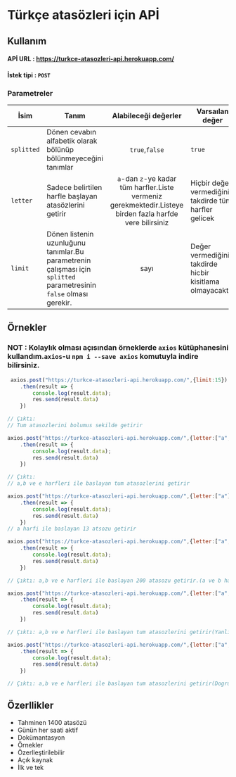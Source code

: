 # Türkçe atasözleri için APİ
## Kullanım
#### APİ URL : https://turkce-atasozleri-api.herokuapp.com/
#### İstek tipi : `POST`
### Parametreler 
| İsim     | Tanım | Alabileceği değerler | Varsaılan değer |
|----------|-------|:--------------------:| --- |
| `splitted` | Dönen cevabın alfabetik olarak <br> bölünüp bölünmeyeceğini tanımlar | `true`,`false` | `true` |
| `letter` | Sadece belirtilen harfle başlayan <br> atasözlerini getirir | `a`-dan  `z`-ye kadar tüm harfler.Liste vermeniz gerekmektedir.Listeye birden fazla harfde vere bilirsiniz | Hiçbir değer vermediğiniz takdirde tüm harfler gelicek |
| `limit` | Dönen listenin uzunluğunu tanımlar.Bu parametrenin çalışması için `splitted` parametresinin `false` olması gerekir. | sayı | Değer vermediğiniz takdirde hicbir kisitlama olmayacaktir. |



<!-- | `random` | Dönen atasözlerinin rastgele olup olmayacağını tanımlar.Eger `letter` parametresi verdiyseniz sadece sectiginiz harfden rastgele atasozleri gelicek | `true`,`false` | `false` | -->
<!-- ### NOT : `splitted` === `false` oldugu durumlarda `letter` parametresini vermemelisiniz. -->

## Örnekler
### NOT : Kolaylık olması açısından örneklerde `axios` kütüphanesini kullandım.`axios`-u `npm i --save axios` komutuyla indire bilirsiniz.


```js
 axios.post("https://turkce-atasozleri-api.herokuapp.com/",{limit:15}) // limit parametresi calismaz
    .then(result => {
        console.log(result.data);
        res.send(result.data)
    })

// Çıktı:
// Tum atasozlerini bolumus sekilde getirir
```


```js
axios.post("https://turkce-atasozleri-api.herokuapp.com/",{letter:["a","b","e"],splitted:false}) 
    .then(result => {
        console.log(result.data);
        res.send(result.data)
    })

// Çıktı:
// a,b ve e harfleri ile baslayan tum atasozlerini getirir
```


```js
axios.post("https://turkce-atasozleri-api.herokuapp.com/",{letter:["a"],limit:13})
    .then(result => {
        console.log(result.data);
        res.send(result.data)
    })
// a harfi ile baslayan 13 atsozu getirir
```




```js
axios.post("https://turkce-atasozleri-api.herokuapp.com/",{letter:["a","b","e"],limit:200})
    .then(result => {
        console.log(result.data);
        res.send(result.data)
    })

// Çıktı: a,b ve e harfleri ile baslayan 200 atasozu getirir.(a ve b harflerinde atasozu cok oldugu icin bu kod e harfini getirmez(limiti kaldirin ve ya artirin))
```




```js
axios.post("https://turkce-atasozleri-api.herokuapp.com/",{letter:["a","b","e"],splitted:false}) // Yanlis parametre fakat calisir
    .then(result => {
        console.log(result.data);
        res.send(result.data)
    })

// Çıktı: a,b ve e harfleri ile baslayan tum atasozlerini getirir(Yanlis parametre fakat calisir) 
```





```js
axios.post("https://turkce-atasozleri-api.herokuapp.com/",{letter:["a","b","e"],splitted:false})
    .then(result => {
        console.log(result.data);
        res.send(result.data)
    })

// Çıktı: a,b ve e harfleri ile baslayan tum atasozlerini getirir(Dogru parametre) 
```


## Özerllikler
* Tahminen 1400 atasözü
* Günün her saati aktif
* Dokümantasyon
* Örnekler
* Özerlleştirilebilir
* Açık kaynak
* İlk ve tek








